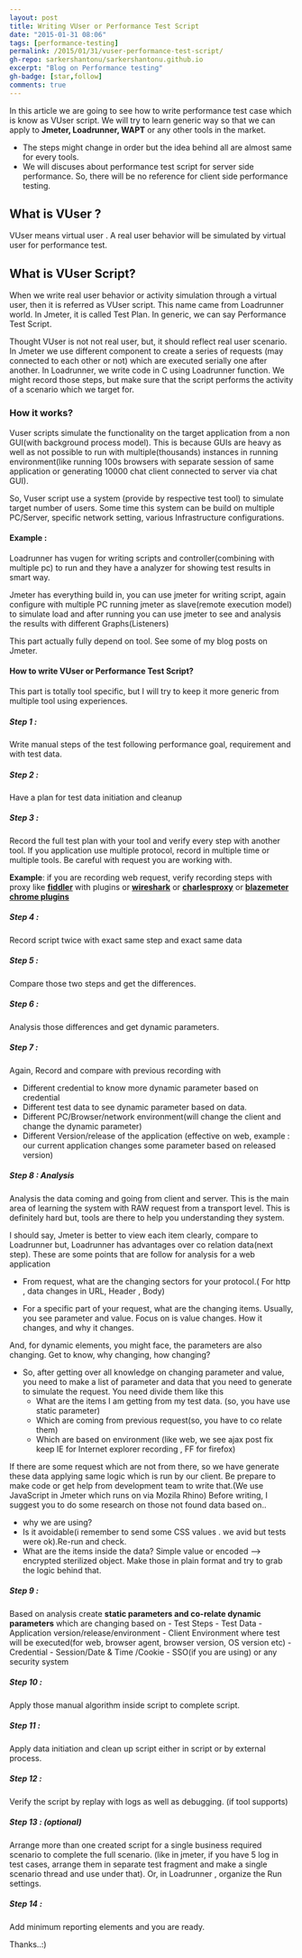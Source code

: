 ```yaml
---
layout: post
title: Writing VUser or Performance Test Script
date: "2015-01-31 08:06"
tags: [performance-testing]
permalink: /2015/01/31/vuser-performance-test-script/
gh-repo: sarkershantonu/sarkershantonu.github.io
excerpt: "Blog on Performance testing"
gh-badge: [star,follow]
comments: true
---
```

In this article we are going to see how to write performance test case which is know as VUser script. We will try to learn generic way so that we can apply to **Jmeter, Loadrunner, WAPT** or any other tools in the market. 

- The steps might change in order but the idea behind all are almost same for every tools.
- We will discuses about performance test script for server side performance. So, there will be no reference for client side performance testing.

## What is VUser ?
VUser means virtual user . A real user behavior will be simulated by virtual user for performance test.

## What is VUser Script?
When we write real user behavior or activity simulation through a virtual user, then it is referred as VUser script. This name came from Loadrunner world. In Jmeter, it is called Test Plan. In generic, we can say Performance Test Script.

Thought VUser is not not real user, but, it should reflect real user scenario. In Jmeter we use different component to create a series of requests (may connected to each other or not) which are executed serially one after another. In Loadrunner, we write code in C using Loadrunner function. We might record those steps, but make sure that the script performs the activity of a scenario which we target for.

### How it works?
Vuser scripts simulate the functionality on the target application from a non GUI(with background process model). This is because GUIs are heavy as well as not possible to run with multiple(thousands) instances in running environment(like running 100s browsers with separate session of same application or generating 10000 chat client connected to server via chat GUI). 

So, Vuser script use a system (provide by respective test tool) to simulate target number of users. Some time this system can be build on multiple PC/Server, specific network setting, various Infrastructure configurations.

#### Example : 
Loadrunner has vugen for writing scripts and controller(combining with multiple pc) to run and they have a analyzer for showing test results in smart way. 

Jmeter has everything build in, you can use jmeter for writing script, again configure with multiple PC running jmeter as slave(remote execution model) to simulate load and after running you can use jmeter to see and analysis the results with different Graphs(Listeners)

This part actually fully depend on tool. See some of my blog posts on Jmeter. 

#### How to write VUser or Performance Test Script?
This part is totally tool specific, but I will try to keep it more generic from multiple tool using experiences.

##### Step 1 : 
Write manual steps of the test following performance goal, requirement and with test data.

##### Step 2 : 
Have a plan for test data initiation and cleanup

##### Step 3 : 
Record the full test plan with your tool and verify every step with another tool. If you application use multiple protocol, record in multiple time or multiple tools. Be careful with request you are working with. 

**Example**: if you are recording web request, verify recording steps with proxy like [**fiddler**](http://www.telerik.com/fiddler) with plugins or [**wireshark**](https://www.wireshark.org/download.html) or [**charlesproxy**](http://www.charlesproxy.com/) or [**blazemeter chrome plugins**](https://chrome.google.com/webstore/detail/blazemeter-the-continuous/mbopgmdnpcbohhpnfglgohlbhfongabi?hl=en)

##### Step 4 : 
Record script twice with exact same step and exact same data

##### Step 5 : 
Compare those two steps and get the differences.

##### Step 6 : 
Analysis those differences and get dynamic parameters.

##### Step 7 : 
Again, Record and compare with previous recording with
- Different credential to know more dynamic parameter based on credential
- Different test data to see dynamic parameter based on data.
- Different PC/Browser/network environment(will change the client and change the dynamic parameter)
- Different Version/release of the application (effective on web, example : our current application changes some parameter based on released version)

##### Step 8 : Analysis
Analysis the data coming and going from client and server. This is the main area of learning the system with RAW request from a transport level. This is definitely hard but, tools are there to help you understanding they system.

I should say, Jmeter is better to view each item clearly, compare to Loadrunner but, Loadrunner has advantages over co relation data(next step). These are some points that are follow for analysis for a web application

- From request, what are the changing sectors for your protocol.( For http , data changes in URL, Header , Body)

- For a specific part of your request, what are the changing items.  Usually, you see parameter and value. Focus on is value changes. How it changes, and why it changes.

And, for dynamic elements, you might face, the parameters are also changing. Get to know, why changing, how changing?

- So, after getting over all knowledge on changing parameter and value, you need to make a list of parameter and data that you need to generate to simulate the request. You need divide them like this
    - What are the items I am getting from my test data. (so, you have use static parameter)
    - Which are coming from previous request(so, you have to co relate them)
    - Which are based on environment (like web, we see ajax post fix keep IE for Internet explorer recording , FF for firefox)

If there are some request which are not from there, so we have generate these data applying same logic which is run by our client. Be prepare to make code or get help from development team to write that.(We use JavaScript in Jmeter which runs on via Mozila Rhino)
Before writing, I suggest you to do some research on those not found data based on..
- why we are using?
- Is it avoidable(i remember to send some CSS values . we avid but tests were ok).Re-run and check.
- What are the items inside the data? Simple value or encoded –> encrypted sterilized object. Make those in plain format and try to grab the logic behind that.

##### Step 9 : 
Based on analysis create **static parameters and co-relate dynamic parameters** which are changing based on
    - Test Steps
    - Test Data
    - Application version/release/environment
    - Client Environment where test will be executed(for web, browser agent, browser version, OS version etc)
    - Credential
    - Session/Date & Time /Cookie
    - SSO(if you are using) or any security system
    
##### Step 10 : 
Apply those manual algorithm inside script to complete script.

##### Step 11 : 
Apply data initiation and clean up script either in script or by external process.

##### Step 12 : 
Verify the script by replay with logs as well as debugging. (if tool supports)

##### Step 13 : (optional)
Arrange more than one created script for a single business required scenario to complete the full scenario. (like in jmeter, if you have 5 log in test cases, arrange them in separate test fragment and make a single scenario thread and use under that). Or, in Loadrunner , organize the Run settings.

##### Step 14 :
Add minimum reporting elements and you are ready.

Thanks..:)